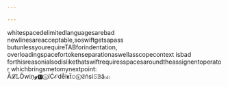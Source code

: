 ```yaml
---

---
```


whitespacedelimitedlanguagesarebad
newlinesareacceptable,soswiftgetsapass
butunlessyourequireTABforindentation,
   overloadingspacefortokenseparationaswellasscopecontext
        isbad
        forthisreasonialsodislikethatswiftrequiresspacesaroundtheassignentoperator
             whichbringsmetomynextpoint:
                           Ằ𝓛𝕃Ȍw𝕚ṇ𝓰🆄ⓝíĆ𝒪dễi𝖓ẗ𝚘ⓚ𝔈ṅsi𝚂𝔹ă⒟
